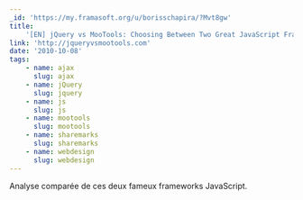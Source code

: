 ```yaml
---
_id: 'https://my.framasoft.org/u/borisschapira/?Mvt8gw'
title:
    '[EN] jQuery vs MooTools: Choosing Between Two Great JavaScript Frameworks'
link: 'http://jqueryvsmootools.com'
date: '2010-10-08'
tags:
    - name: ajax
      slug: ajax
    - name: jQuery
      slug: jquery
    - name: js
      slug: js
    - name: mootools
      slug: mootools
    - name: sharemarks
      slug: sharemarks
    - name: webdesign
      slug: webdesign
---
```


<div class="markdown"><p>Analyse comparée de ces deux fameux frameworks JavaScript.
</p></div>
